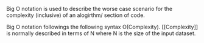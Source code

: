Big O notation is used to describe the worse case scenario for the complexity (inclusive) of an alogirthm/ section of code.

Big O notation followings the following syntax O(Complexity). [[Complexity]] is normally described in terms of N where N is the size of the input dataset.

